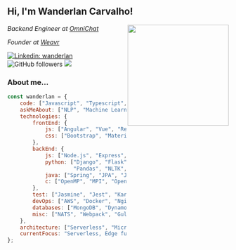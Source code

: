<h2>Hi, I'm Wanderlan Carvalho!</h2>
<img align='right' src="https://giffiles.alphacoders.com/136/13626.gif" width="230">
<p><em>Backend Engineer at <a href="https://omni.chat/">OmniChat</a></em></p>
<p><em>Founder at <a href="https://weavr.com.br/">Weavr</a></em></p>

[![Linkedin: wanderlan](https://img.shields.io/badge/-wanderlan-blue?style=flat-square&logo=Linkedin&logoColor=white&link=https://www.linkedin.com/in/wanderlan-alecio-de-carvalho-7283b6151/)](https://www.linkedin.com/in/wanderlan-alecio-de-carvalho-7283b6151/)
![GitHub followers](https://img.shields.io/github/followers/wandercap?label=Follow&style=social)
![](https://visitor-badge.glitch.me/badge?page_id=wandercap.wandercap)

### About me...

```javascript
const wanderlan = {
    code: ["Javascript", "Typescript", "Python", "Java", "C", "Rust"],
    askMeAbout: ["NLP", "Machine Learning", "Web Dev", "MMORPG", "Prog Metal", "Animes"],
    technologies: {
        frontEnd: {
            js: ["Angular", "Vue", "React"],
            css: ["Bootstrap", "Material", "Tailwind", "Radix UI"]
        },
        backEnd: {
            js: ["Node.js", "Express", "Next.js", "NestJS"],
            python: ["Django", "Flask", "PyTorch", "Tensorflow", "Keras", "SciKit-Learn",
                     "Pandas", "NLTK", "SciPy", "Matplotlib", "spaCy", "Gensim"],
            java: ["Spring", "JPA", "JSF", "JFX"],
            c: ["OpenMP", "MPI", "OpenCV"]
        },
        test: ["Jasmine", "Jest", "Karma", "Vitest"],
        devOps: ["AWS", "Docker", "Nginx", "SemaphoreCI", "Jenkins", "Vercel"],
        databases: ["MongoDB", "DynamoDB", "RedShift", "SQLServer", "PostgressSQL", "MySQL", "PlanetScale", "Firebase"],
        misc: ["NATS", "Webpack", "Gulp", "Vite", "Strapi", "Parse Server"]
    },
    architecture: ["Serverless", "Microservices", "PWA", "SPA", "Micro FrontEnd"],
    currentFocus: "Serverless, Edge functions and LLMs"
};
```
